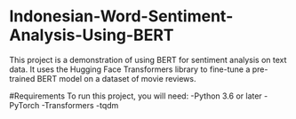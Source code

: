 # Indonesian-Word-Sentiment-Analysis-Using-BERT
This project is a demonstration of using BERT for sentiment analysis on text data. It uses the Hugging Face Transformers library to fine-tune a pre-trained BERT model on a dataset of movie reviews.

#Requirements
To run this project, you will need:
-Python 3.6 or later
-PyTorch
-Transformers
-tqdm
